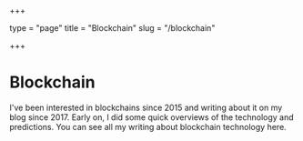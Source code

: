 
+++

type = "page"
title = "Blockchain"
slug = "/blockchain"

+++

# Blockchain

I've been interested in blockchains since 2015 and writing about it on my blog since 2017. Early on, I did some quick overviews of the technology and predictions. You can see all my writing about blockchain technology here.
